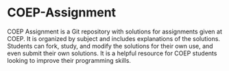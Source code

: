 # COEP-Assignment
COEP Assignment is a Git repository with solutions for assignments given at COEP. It is organized by subject and includes explanations of the solutions. Students can fork, study, and modify the solutions for their own use, and even submit their own solutions. It is a helpful resource for COEP students looking to improve their programming skills.

